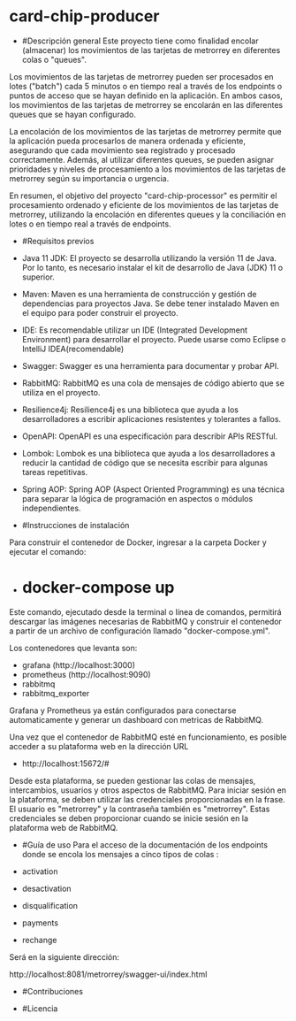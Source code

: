 # card-chip-producer

- #Descripción general
Este proyecto tiene como finalidad encolar (almacenar) los movimientos de las tarjetas de metrorrey en diferentes colas o "queues".

Los movimientos de las tarjetas de metrorrey pueden ser procesados en lotes ("batch") cada 5 minutos o en tiempo real a través de los endpoints o puntos de acceso que se hayan definido en la aplicación. En ambos casos, los movimientos de las tarjetas de metrorrey se encolarán en las diferentes queues que se hayan configurado.

La encolación de los movimientos de las tarjetas de metrorrey permite que la aplicación pueda procesarlos de manera ordenada y eficiente, asegurando que cada movimiento sea registrado y procesado correctamente. Además, al utilizar diferentes queues, se pueden asignar prioridades y niveles de procesamiento a los movimientos de las tarjetas de metrorrey según su importancia o urgencia.

En resumen, el objetivo del proyecto "card-chip-processor" es permitir el procesamiento ordenado y eficiente de los movimientos de las tarjetas de metrorrey, utilizando la encolación en diferentes queues y la conciliación en lotes o en tiempo real a través de endpoints.

- #Requisitos previos
- Java 11 JDK: El proyecto se desarrolla utilizando la versión 11 de Java. Por lo tanto, es necesario instalar el kit de desarrollo de Java (JDK) 11 o superior.

- Maven: Maven es una herramienta de construcción y gestión de dependencias para proyectos Java. Se debe tener instalado Maven en el equipo para poder construir el proyecto.

- IDE: Es recomendable utilizar un IDE (Integrated Development Environment) para desarrollar el proyecto. Puede usarse como Eclipse o IntelliJ IDEA(recomendable)

- Swagger: Swagger es una herramienta para documentar y probar API.

- RabbitMQ: RabbitMQ es una cola de mensajes de código abierto que se utiliza en el proyecto.

- Resilience4j: Resilience4j es una biblioteca que ayuda a los desarrolladores a escribir aplicaciones resistentes y tolerantes a fallos.

- OpenAPI: OpenAPI es una especificación para describir APIs RESTful. 

- Lombok: Lombok es una biblioteca que ayuda a los desarrolladores a reducir la cantidad de código que se necesita escribir para algunas tareas repetitivas.

- Spring AOP: Spring AOP (Aspect Oriented Programming) es una técnica para separar la lógica de programación en aspectos o módulos independientes.

- #Instrucciones de instalación

Para construir el contenedor de Docker, ingresar a la carpeta Docker y ejecutar el comando:

 -  # docker-compose up 

Este comando, ejecutado desde la terminal o línea de comandos, permitirá descargar las imágenes necesarias de RabbitMQ y construir el contenedor a partir de un archivo de configuración llamado "docker-compose.yml".

Los contenedores que levanta son:

- grafana (http://localhost:3000)
- prometheus (http://localhost:9090)
- rabbitmq
- rabbitmq_exporter

Grafana y Prometheus ya están configurados para conectarse automaticamente y generar un dashboard con metricas de RabbitMQ.

Una vez que el contenedor de RabbitMQ esté en funcionamiento, es posible acceder a su plataforma web en la dirección URL 
- http://localhost:15672/#

Desde esta plataforma, se pueden gestionar las colas de mensajes, intercambios, usuarios y otros aspectos de RabbitMQ.
Para iniciar sesión en la plataforma, se deben utilizar las credenciales proporcionadas en la frase. El usuario es "metrorrey" y la contraseña también es "metrorrey". Estas credenciales se deben proporcionar cuando se inicie sesión en la plataforma web de RabbitMQ.

- #Guía de uso
Para el acceso de la documentación de los endpoints donde se encola
los mensajes a cinco tipos de colas :

- activation

- desactivation

- disqualification

- payments

- rechange

Será en la siguiente dirección:

http://localhost:8081/metrorrey/swagger-ui/index.html

- #Contribuciones

- #Licencia





